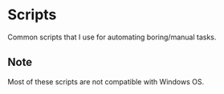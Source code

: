 # Scripts
Common scripts that I use for automating boring/manual tasks.

## Note
Most of these scripts are not compatible with Windows OS.